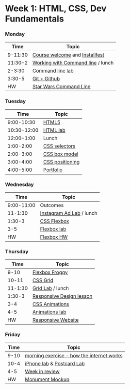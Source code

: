 # Week 1: HTML, CSS, Dev Fundamentals

### Monday

Time    |         Topic
---     | ----------------------
9-11:30 | [Course welcome](https://git.generalassemb.ly/sureshmelvinsigera/AMEX/blob/master/Week1/1-Monday/lessons/1-Course-Welcome/1-course-welcome.md) and [Installfest](https://git.generalassemb.ly/sureshmelvinsigera/AMEX/blob/master/Week1/1-Monday/lessons/2-Installfest/2-installfest.md)
11:30-2 | [Working with Command line](https://git.generalassemb.ly/sureshmelvinsigera/AMEX/blob/master/Week1/1-Monday/lessons/3-Command-Line-Lesson/3-command-line-lesson.md) / lunch
2-3:30  | [Command line lab](https://git.generalassemb.ly/sureshmelvinsigera/AMEX/blob/master/Week1/1-Monday/lessons/4-Command-Line-Lab/4-command-line-lab.md)
3:30-5  | [Git + Github](https://git.generalassemb.ly/sureshmelvinsigera/AMEX/blob/master/Week1/1-Monday/lessons/5-Github-Lesson/5-github-lesson.md)
HW      | [Star Wars Command Line](https://git.generalassemb.ly/sureshmelvinsigera/AMEX/blob/master/Week1/1-Monday/lessons/6-Command-Line-Homework/6-command-line-hw.md)


### Tuesday

Time        |         Topic
---         | ----------------------
9:00-10:30  | [HTML5](https://git.generalassemb.ly/GA-Cognizant/html-css/tree/master/html5-lesson)
10:30-12:00 | [HTML lab](https://git.generalassemb.ly/GA-Cognizant/html-css/tree/master/semantic-html-hw)
12:00-1:00  | Lunch
1:00-2:00   | [CSS selectors](https://git.generalassemb.ly/GA-Cognizant/html-css/tree/master/css-selectors-styling-lesson)
2:00-3:00   | [CSS box model](https://git.generalassemb.ly/GA-Cognizant/html-css/tree/master/css-box-model-lesson)
3:00-4:00   | [CSS positioning](https://git.generalassemb.ly/sureshmelvinsigera/AMEX/blob/master/Week1/2-Tuesday/lessons/5-CSS-Positioning/5-CSS-Positioning.md)
4:00-5:00   | [Portfolio](https://git.generalassemb.ly/sureshmelvinsigera/AMEX/tree/master/Week1/3-Wednesday/code/1-html-css-portfolio)


### Wednesday

Time      |         Topic
---       | ----------------------
9:00-11:00| Outcomes
11-1:30   | [Instagram Ad Lab](https://git.generalassemb.ly/GA-Cognizant/html-css/tree/master/css-positioning-instagram-ad) / lunch
1:30-3    | [CSS Flexbox](https://git.generalassemb.ly/GA-Cognizant/html-css/tree/master/css-flexbox-lesson)
3-5       | [Flexbox lab](https://git.generalassemb.ly/GA-Cognizant/html-css/tree/master/html-css-flexbox-lab)
HW        | [Flexbox HW](https://git.generalassemb.ly/GA-Cognizant/html-css/tree/master/flexbox-homework)


### Thursday

Time     |         Topic
---      | ----------------------
9-10     | [Flexbox Froggy](https://flexboxfroggy.com/)
10-11    | [CSS Grid](https://git.generalassemb.ly/GA-Cognizant/html-css/tree/master/css-grid-lesson)
11-1:30  | [Grid Lab](https://git.generalassemb.ly/GA-Cognizant/html-css/tree/master/css-grid-lab) / lunch
1:30-3   | [Responsive Design lesson](https://git.generalassemb.ly/GA-Cognizant/html-css/tree/master/css-responsive-design-lesson)
3-4      | [CSS Animations](https://git.generalassemb.ly/GA-Cognizant/html-css/tree/master/css-animation-lesson)
4-5      | [Animations lab](https://git.generalassemb.ly/GA-Cognizant/html-css/tree/master/css-animation-lab)
HW       | [Responsive Website](https://git.generalassemb.ly/GA-Cognizant/html-css/tree/master/css-responsive-lab)


### Friday

Time |         Topic
---  | ----------------------
9-10 | [morning exercise - how the internet works](https://git.generalassemb.ly/GA-Cognizant/dev-foundations/blob/master/internet-fundamentals-lesson.md)
10-4 | [iPhone lab](https://git.generalassemb.ly/GA-Cognizant/html-css/tree/master/html-css-cell-phone) & [Postcard Lab](https://git.generalassemb.ly/GA-Cognizant/html-css/tree/master/html-css-postcard-mockup)
4-5  | [Week in review](https://git.generalassemb.ly/GA-Cognizant/additional-material/blob/master/week-in-review.md)
HW   | [Monument Mockup](https://git.generalassemb.ly/GA-Cognizant/html-css/tree/master/html-css-mockup-hw)
